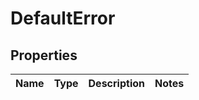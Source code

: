 # DefaultError

## Properties
Name | Type | Description | Notes
------------ | ------------- | ------------- | -------------

